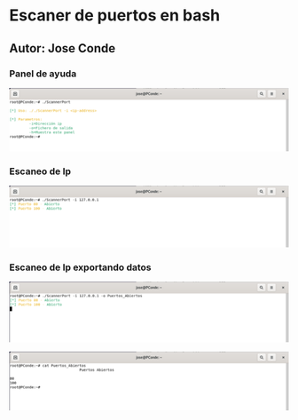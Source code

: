 # Escaner de puertos en bash
## Autor: Jose Conde 

### Panel de ayuda 
![Panel Ayuda](https://github.com/conde26/Bash-Scripts/blob/main/Escaner%20de%20Puertos/imagenes/Panel_Ayuda.PNG)

### Escaneo de Ip
![Escaneo IP 1](https://github.com/conde26/Bash-Scripts/blob/main/Escaner%20de%20Puertos/imagenes/Escaneo_IP.PNG)

### Escaneo de Ip exportando datos 
![Escaneo IP 2](https://github.com/conde26/Bash-Scripts/blob/main/Escaner%20de%20Puertos/imagenes/Escaneo_IP_Exportando.PNG)

![datos](https://github.com/conde26/Bash-Scripts/blob/main/Escaner%20de%20Puertos/imagenes/datos.PNG)
